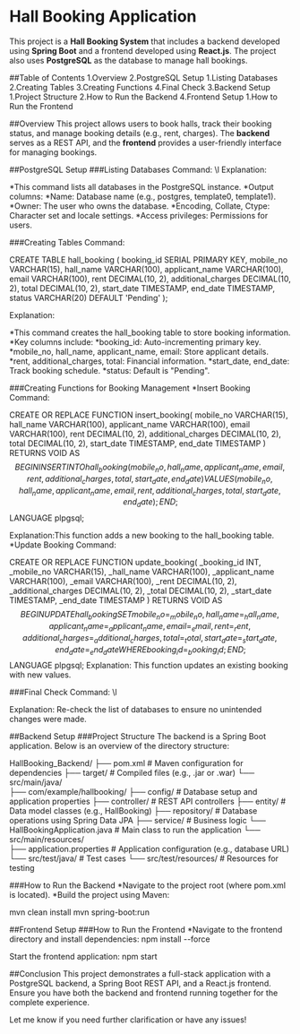 # Hall Booking Application

This project is a **Hall Booking System** that includes a backend developed using **Spring Boot** and a frontend developed using **React.js**. The project also uses **PostgreSQL** as the database to manage hall bookings.

##Table of Contents
1.Overview
2.PostgreSQL Setup
  1.Listing Databases
  2.Creating Tables
  3.Creating Functions
  4.Final Check
3.Backend Setup
  1.Project Structure
  2.How to Run the Backend
4.Frontend Setup
  1.How to Run the Frontend

##Overview
This project allows users to book halls, track their booking status, and manage booking details (e.g., rent, charges). The **backend** serves as a REST API, and the **frontend** provides a user-friendly interface for managing bookings.

##PostgreSQL Setup
###Listing Databases
Command: \l
Explanation:

*This command lists all databases in the PostgreSQL instance.
*Output columns:
  *Name: Database name (e.g., postgres, template0, template1).
  *Owner: The user who owns the database.
  *Encoding, Collate, Ctype: Character set and locale settings.
  *Access privileges: Permissions for users.

###Creating Tables
Command:

CREATE TABLE hall_booking (
    booking_id SERIAL PRIMARY KEY,
    mobile_no VARCHAR(15),
    hall_name VARCHAR(100),
    applicant_name VARCHAR(100),
    email VARCHAR(100),
    rent DECIMAL(10, 2),
    additional_charges DECIMAL(10, 2),
    total DECIMAL(10, 2),
    start_date TIMESTAMP,
    end_date TIMESTAMP,
    status VARCHAR(20) DEFAULT 'Pending'
);

Explanation:

*This command creates the hall_booking table to store booking information.
*Key columns include:
  *booking_id: Auto-incrementing primary key.
  *mobile_no, hall_name, applicant_name, email: Store applicant details.
  *rent, additional_charges, total: Financial information.
  *start_date, end_date: Track booking schedule.
  *status: Default is "Pending".

###Creating Functions for Booking Management
*Insert Booking
Command:

CREATE OR REPLACE FUNCTION insert_booking(
    mobile_no VARCHAR(15),
    hall_name VARCHAR(100),
    applicant_name VARCHAR(100),
    email VARCHAR(100),
    rent DECIMAL(10, 2),
    additional_charges DECIMAL(10, 2),
    total DECIMAL(10, 2),
    start_date TIMESTAMP,
    end_date TIMESTAMP
)
RETURNS VOID AS $$
BEGIN
    INSERT INTO hall_booking (mobile_no, hall_name, applicant_name, email, rent, additional_charges, total, start_date, end_date)
    VALUES (mobile_no, hall_name, applicant_name, email, rent, additional_charges, total, start_date, end_date);
END;
$$ LANGUAGE plpgsql;

Explanation:This function adds a new booking to the hall_booking table.
*Update Booking
Command:

CREATE OR REPLACE FUNCTION update_booking(
    _booking_id INT,
    _mobile_no VARCHAR(15),
    _hall_name VARCHAR(100),
    _applicant_name VARCHAR(100),
    _email VARCHAR(100),
    _rent DECIMAL(10, 2),
    _additional_charges DECIMAL(10, 2),
    _total DECIMAL(10, 2),
    _start_date TIMESTAMP,
    _end_date TIMESTAMP
)
RETURNS VOID AS $$
BEGIN
    UPDATE hall_booking
    SET mobile_no = _mobile_no,
        hall_name = _hall_name,
        applicant_name = _applicant_name,
        email = _email,
        rent = _rent,
        additional_charges = _additional_charges,
        total = _total,
        start_date = _start_date,
        end_date = _end_date
    WHERE booking_id = _booking_id;
END;
$$ LANGUAGE plpgsql;
Explanation: This function updates an existing booking with new values.

###Final Check
Command:
\l

Explanation: Re-check the list of databases to ensure no unintended changes were made.

##Backend Setup
###Project Structure
The backend is a Spring Boot application. Below is an overview of the directory structure:

HallBooking_Backend/
├── pom.xml                # Maven configuration for dependencies
├── target/                # Compiled files (e.g., .jar or .war)
└── src/main/java/         
    ├── com/example/hallbooking/
        ├── config/        # Database setup and application properties
        ├── controller/    # REST API controllers
        ├── entity/        # Data model classes (e.g., HallBooking)
        ├── repository/    # Database operations using Spring Data JPA
        ├── service/       # Business logic
        └── HallBookingApplication.java  # Main class to run the application
└── src/main/resources/     
    ├── application.properties  # Application configuration (e.g., database URL)
└── src/test/java/          # Test cases
└── src/test/resources/     # Resources for testing

###How to Run the Backend
*Navigate to the project root (where pom.xml is located).
*Build the project using Maven:

mvn clean install 
mvn spring-boot:run

##Frontend Setup
###How to Run the Frontend
*Navigate to the frontend directory and install dependencies:
npm install --force

Start the frontend application:
npm start

##Conclusion
This project demonstrates a full-stack application with a PostgreSQL backend, a Spring Boot REST API, and a React.js frontend. Ensure you have both the backend and frontend running together for the complete experience.

Let me know if you need further clarification or have any issues!
